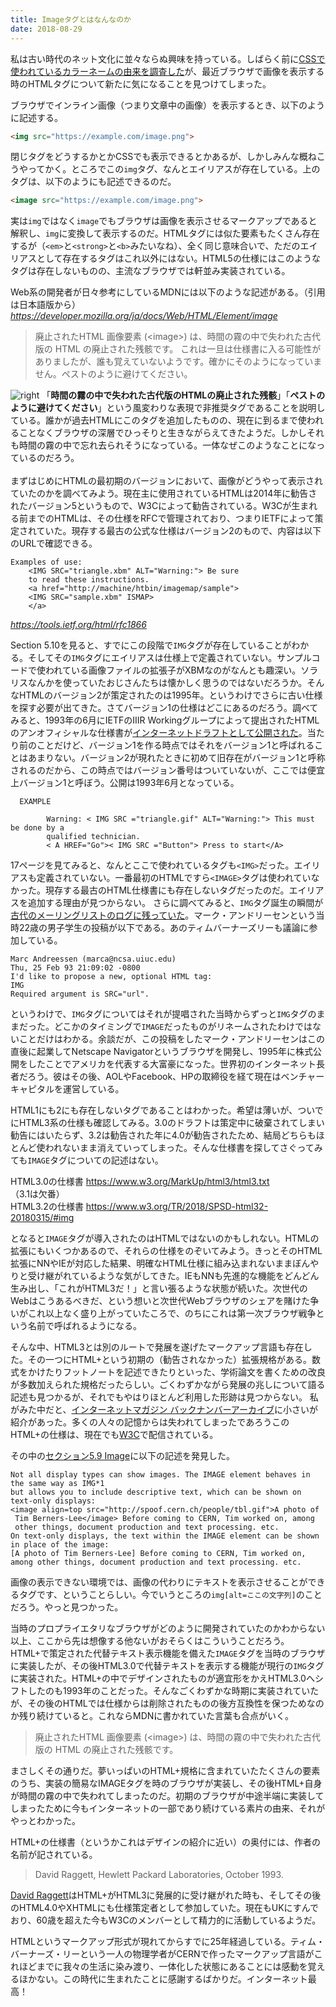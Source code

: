 ```yaml
---
title: Imageタグとはなんなのか
date: 2018-08-29
---
```


私は古い時代のネット文化に並々ならぬ興味を持っている。しばらく前に[CSSで使われているカラーネームの由来を調査した](/post/1515424331/)が、最近ブラウザで画像を表示する時のHTMLタグについて新たに気になることを見つけてしまった。

ブラウザでインライン画像（つまり文章中の画像）を表示するとき、以下のように記述する。
```html
<img src="https://example.com/image.png"> 
```
閉じタグをどうするかとかCSSでも表示できるとかあるが、しかしみんな概ねこうやってかく。ところでこの`img`タグ、なんとエイリアスが存在している。上のタグは、以下のようにも記述できるのだ。
```html
<image src="https://example.com/image.png"> 
```
実は`img`ではなく`image`でもブラウザは画像を表示させるマークアップであると解釈し、`img`に変換して表示するのだ。HTMLタグには似た要素もたくさん存在するが（`<em>`と`<strong>`と`<b>`みたいなね）、全く同じ意味合いで、ただのエイリアスとして存在するタグはこれ以外にはない。HTML5の仕様にはこのようなタグは存在しないものの、主流なブラウザでは軒並み実装されている。

Web系の開発者が日々参考にしているMDNには以下のような記述がある。（引用は日本語版から）
*https://developer.mozilla.org/ja/docs/Web/HTML/Element/image*

> 廃止されたHTML 画像要素 (\<image\>) は、時間の霧の中で失われた古代版の HTML の廃止された残骸です。
> これは一旦は仕様書に入る可能性がありましたが、誰も覚えていないようです。確かにそのようになっていません。ペストのように避けてください。

![right](https://upload.wikimedia.org/wikipedia/commons/e/ea/Paul_F%C3%BCrst%2C_Der_Doctor_Schnabel_von_Rom_%28coloured_version%29.png "ペストマスク。鼻の前についた部分には香辛料をいれていたという")
「**時間の霧の中で失われた古代版のHTMLの廃止された残骸**」「**ペストのように避けてください**」という風変わりな表現で非推奨タグであることを説明している。誰かが過去HTMLにこのタグを追加したものの、現在に到るまで使われることなくブラウザの深層でひっそりと生きながらえてきたようだ。しかしそれも時間の霧の中で忘れ去られそうになっている。一体なぜこのようなことになっているのだろう。
<br>
<br>
まずはじめにHTMLの最初期のバージョンにおいて、画像がどうやって表示されていたのかを調べてみよう。現在主に使用されているHTMLは2014年に勧告されたバージョン5というもので、W3Cによって勧告されている。W3Cが生まれる前までのHTMLは、その仕様をRFCで管理されており、つまりIETFによって策定されていた。現存する最古の公式な仕様はバージョン2のもので、内容は以下のURLで確認できる。

```
Examples of use:
    <IMG SRC="triangle.xbm" ALT="Warning:"> Be sure
    to read these instructions.
    <a href="http://machine/htbin/imagemap/sample">
    <IMG SRC="sample.xbm" ISMAP>
    </a>
```
*https://tools.ietf.org/html/rfc1866*

Section 5.10を見ると、すでにこの段階で`IMG`タグが存在していることがわかる。そしてその`IMG`タグにエイリアスは仕様上で定義されていない。サンプルコードで使われている画像ファイルの拡張子がXBMなのがなんとも趣深い。ソラリスなんかを使っていたおじさんたちは懐かしく思うのではないだろうか。そんなHTMLのバージョン2が策定されたのは1995年。というわけでさらに古い仕様を探す必要が出てきた。さてバージョン1の仕様はどこにあるのだろう。調べてみると、1993年の6月にIETFのIIIR Workingグループによって提出されたHTMLのアンオフィシャルな仕様書が[インターネットドラフトとして公開された](https://www.w3.org/MarkUp/draft-ietf-iiir-html-01.txt)。当たり前のことだけど、バージョン1を作る時点ではそれをバージョン1と呼ばれることはあまりない。バージョン2が現れたときに初めて旧存在がバージョン1と呼称されるのだから、この時点ではバージョン番号はついていないが、ここでは便宜上バージョン1と呼ぼう。公開は1993年6月となっている。

```
  EXAMPLE
  
        Warning: < IMG SRC ="triangle.gif" ALT="Warning:"> This must be done by a
        qualified technician.
        < A HREF="Go">< IMG SRC ="Button"> Press to start</A>
```

17ページを見てみると、なんとここで使われているタグも`<IMG>`だった。エイリアスも定義されていない。一番最初のHTMLですら`<IMAGE>`タグは使われていなかった。現存する最古のHTML仕様書にも存在しないタグだったのだ。エイリアスを追加する理由が見つからない。
さらに調べてみると、`IMG`タグ誕生の瞬間が[古代のメーリングリストのログに残っていた](http://1997.webhistory.org/www.lists/www-talk.1993q1/0182.html)。マーク・アンドリーセンという当時22歳の男子学生の投稿が以下である。あのティムバーナーズリーも議論に参加している。
```
Marc Andreessen (marca@ncsa.uiuc.edu)
Thu, 25 Feb 93 21:09:02 -0800
I'd like to propose a new, optional HTML tag:
IMG
Required argument is SRC="url". 
```

というわけで、`IMG`タグについてはそれが提唱された当時からずっと`IMG`タグのままだった。どこかのタイミングで`IMAGE`だったものがリネームされたわけではないことだけはわかる。余談だが、この投稿をしたマーク・アンドリーセンはこの直後に起業してNetscape Navigatorというブラウザを開発し、1995年に株式公開をしたことでアメリカを代表する大富豪になった。世界初のインターネット長者だろう。彼はその後、AOLやFacebook、HPの取締役を経て現在はベンチャーキャピタルを運営している。

HTML1にも2にも存在しないタグであることはわかった。希望は薄いが、ついでにHTML3系の仕様も確認してみる。3.0のドラフトは策定中に破棄されてしまい勧告にはいたらず、3.2は勧告された年に4.0が勧告されたため、結局どちらもほとんど使われないまま消えていってしまった。そんな仕様書を探してさぐってみても`IMAGE`タグについての記述はない。

HTML3.0の仕様書 <https://www.w3.org/MarkUp/html3/html3.txt><br>
（3.1は欠番）<br>
HTML3.2の仕様書 <https://www.w3.org/TR/2018/SPSD-html32-20180315/#img><br>

となると`IMAGE`タグが導入されたのはHTMLではないのかもしれない。HTMLの拡張にもいくつかあるので、それらの仕様をのぞいてみよう。きっとそのHTML拡張にNNやIEが対応した結果、明確なHTML仕様に組み込まれないままぼんやりと受け継がれているような気がしてきた。IEもNNも先進的な機能をどんどん生み出し、「これがHTML3だ！」と言い張るような状態が続いた。次世代のWebはこうあるべきだ、という想いと次世代Webブラウザのシェアを賭けた争いがこれ以上なく盛り上がっていたころで、のちにこれは第一次ブラウザ戦争という名前で呼ばれるようになる。

そんな中、HTML3とは別のルートで発展を遂げたマークアップ言語も存在した。その一つにHTML+という初期の（勧告されなかった）拡張規格がある。数式をかけたりフットノートを記述できたりといった、学術論文を書くための改良が多数加えられた規格だったらしい。ごくわずかながら発展の兆しについて語る記述も見つかるが、それでもやはりほとんど利用した形跡は見つからない。
私がみた中だと、[インターネットマガジン バックナンバーアーカイブ](https://i.impressrd.jp/files/images/bn/pdf/im199502-036-sp1.pdf)に小さいが紹介があった。多くの人々の記憶からは失われてしまったであろうこのHTML+の仕様は、現在でも[W3C](https://www.w3.org/MarkUp/HTMLPlus/htmlplus_1.html)で配信されている。

その中の[セクション5.9 Image](https://www.w3.org/MarkUp/HTMLPlus/htmlplus_21.html)に以下の記述を発見した。
```
Not all display types can show images. The IMAGE element behaves in the same way as IMG*1
but allows you to include descriptive text, which can be shown on text-only displays:
<image align=top src="http://spoof.cern.ch/people/tbl.gif">A photo of
 Tim Berners-Lee</image> Before coming to CERN, Tim worked on, among
 other things, document production and text processing. etc.
On text-only displays, the text within the IMAGE element can be shown in place of the image:
[A photo of Tim Berners-Lee] Before coming to CERN, Tim worked on, 
among other things, document production and text processing. etc.
```
画像の表示できない環境では、画像の代わりにテキストを表示させることができるタグです、ということらしい。今でいうところの`img[alt=ここの文字列]`のことだろう。やっと見つかった。

当時のプロプライエタリなブラウザがどのように開発されていたのかわからない以上、ここから先は想像する他ないがおそらくはこういうことだろう。HTML+で策定された代替テキスト表示機能を備えた`IMAGE`タグを当時のブラウザに実装したが、その後HTML3.0で代替テキストを表示する機能が現行の`IMG`タグに実装された。HTML+の中でデザインされたものが適宜形をかえHTML3.0へシフトしたのも1993年のことだった。そんなごくわずかな時期に実装されていたが、その後のHTMLでは仕様からは削除されたものの後方互換性を保つためなのか残り続けていると。これならMDNに書かれていた言葉も合点がいく。

> 廃止されたHTML 画像要素 (\<image\>) は、時間の霧の中で失われた古代版の HTML の廃止された残骸です。

まさしくその通りだ。夢いっぱいのHTML+規格に含まれていたたくさんの要素のうち、実装の簡易なIMAGEタグを時のブラウザが実装し、その後HTML+自身が時間の霧の中で失われてしまったのだ。初期のブラウザが中途半端に実装してしまったために今もインターネットの一部であり続けている素片の由来、それがやっとわかった。

HTML+の仕様書（というかこれはデザインの紹介に近い）の奥付には、作者の名前が記されている。

> David Raggett, Hewlett Packard Laboratories, October 1993.

[David Raggett](https://en.wikipedia.org/wiki/Dave_Raggett)はHTML+がHTML3に発展的に受け継がれた時も、そしてその後のHTML4.0やXHTMLにも仕様策定者として参加していた。現在もUKにすんでおり、60歳を超えた今もW3Cのメンバーとして精力的に活動しているようだ。

HTMLというマークアップ形式が現れてからすでに25年経過している。ティム・バーナーズ・リーという一人の物理学者がCERNで作ったマークアップ言語がこれほどまでに我々の生活に染み渡り、一体化した状態にあることには感動を覚えるほかない。この時代に生まれたことに感謝するばかりだ。インターネット最高！


